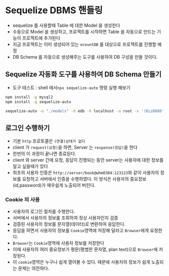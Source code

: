 # Sequelize DBMS 핸들링

- sequelize 를 사용할때 Table 에 대한 Model 을 생성한다
- 수동으로 Model 을 생성하고, 프로젝트를 시작하면 Table 을 자동으로
  만드는 기능이 프로젝트에 추가된다
- 지금 프로젝트는 이미 생성되어 있는 `ecountDB` 를 대상으로 프로젝트를 진행할 예정
- DB Schema 를 자동으로 생성해주는 도구를 사용하여 DB 구성을 만들 것이다.

## Sequelize 자동화 도구를 사용하여 DB Schema 만들기

- 도구 테스트 : shell 에서`npx sequelize-auto` 명령 실행 해보기

```bash
npm install -g mysql2
npm install -g sequelize-auto

sequelize-auto -o "./models" -d edb -h localhost -u root -x '!Biz8080' -e mysql -l esm

```

## 로그인 수행하기

- 기본 `http` 프로토콜은 `(연결)상태가 없다`
- client 가 `request(요청)`을 하면, Server 는 `response(응답)`을 한다
- 한번의 이 과정이 끝나면 종료된다.
- client 와 server 간에 요청, 응답이 진행되는 동안 server는 사용자에 대한 정보를 알고 싶을때가 있다
- 최초의 사용자 인증은 `http://server/book@whm0304:123123`와 같이 사용자의 정보를 요청하고 서버에서 인증을 수행하였다. 이 방식은 사용자의 중요정보(id,password)가 매우쉽게 노출되어 버린다.

### Cookie 의 사용

- 사용자의 로그인 절차를 수행한다.
- 서버에서 사용자의 정보를 조회하여 정상 사용자인지 검증
- 검증된 사용자의 정보를 문자열(데이터)로 변환하여 응답한다.
- 응답을 하면서 사용자의 정보를 `Cookie`영역에 저장해 달라고 `Browser`에게 요청한다.
- `Browser`는 `Cookie`영역에 사용자 정보를 저장한다
- 이때 사용자의 여러 중요정보가 평문(평범한 문자열, plan text)으로 `Browser`에 저장된다.
- 이 `cookie`영역은 누구나 쉽게 열어볼 수 있다. 때문에 사용자의 정보가 쉽게 노출되는 문제는 여전하다.
